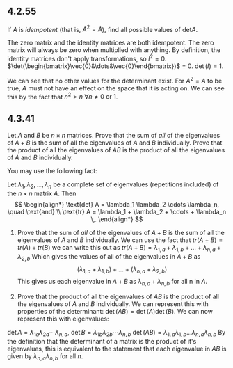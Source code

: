 
## 4.2.55
If $A$ is $idempotent$ (that is, $A^2 = A$), find all possible values of $\text{det} A$.

The zero matrix and the identity matrices are both idempotent. The zero matrix will always be zero when multiplied with anything. By definition, the identity matrices don't apply transformations, so $I^{2}=0$. 
$\det(\begin{bmatrix}\vec{0}&\dots&\vec{0}\end{bmatrix})$ = 0.
$\det(I) = 1$. 

We can see that no other values for the determinant exist. For $A^{2}=A$ to be true, $A$ must not have an effect on the space that it is acting on. 
We can see this by the fact that $n^{2}>n\text{   }\forall n\neq 0\text{ or } 1$. 

## 4.3.41
Let $A$ and $B$ be $n\times n$ matrices. Prove that the sum of *all* of the eigenvalues of $A+B$ is the sum of all the eigenvalues of $A$ and $B$ individually. Prove that the product of all the eigenvalues of $AB$ is the product of all the eigenvalues of $A$ and $B$ individually.

You may use the following fact:


Let $\lambda_1, \lambda_2, \dots, \lambda_n$ be a complete set of eigenvalues (repetitions included) of the $n \times n$ matrix $A.$ Then
$$
\begin{align*}
\text{det} A = \lambda_1 \lambda_2 \cdots \lambda_n, \quad \text{and} \\
\text{tr} A = \lambda_1 + \lambda_2 + \cdots + \lambda_n \,.
\end{align*}
$$

1) Prove that the sum of *all* of the eigenvalues of $A+B$ is the sum of all the eigenvalues of $A$ and $B$ individually.
We can use the fact that 
$tr(A+B) = tr(A)+tr(B)$
we can write this out as 
$tr(A+B) = \lambda_{1,a} + \lambda_{1,b} +\dots+\lambda_{n,a}+\lambda_{2,b}$ 
Which gives the values of all of the eigenvalues in $A+B$ as
$$
(\lambda_{1,a} + \lambda_{1,b}) +\dots+ (\lambda_{n,a}+\lambda_{2,b})
$$
This gives us each eigenvalue in $A+B$ as $\lambda_{n,a}+\lambda_{n,b}$ for all n in $A$.  

3) Prove that the product of all the eigenvalues of $AB$ is the product of all the eigenvalues of $A$ and $B$ individually.
We can represent this with properties of the determinant:
$\det(AB)=\det(A)\det(B)$. 
We can now represent this with eigenvalues:

$\det A=\lambda_{1a} \lambda_{2a} \cdots \lambda_{n,a},$
$\det B=\lambda_{1b} \lambda_{2b} \cdots \lambda_{n,b}$
$\det(AB) = \lambda_{1,a}\lambda_{1,b}\dots \lambda_{n,a}\lambda_{n,b}$
By the definition that the determinant of a matrix is the product of it's eigenvalues, this is equivalent to the statement that each eigenvalue in $AB$ is given by $\lambda_{n,a}\lambda_{n,b}$ for all $n$. 



